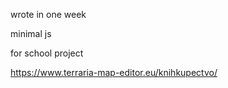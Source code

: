 wrote in one week


minimal js


for school project

https://www.terraria-map-editor.eu/knihkupectvo/
